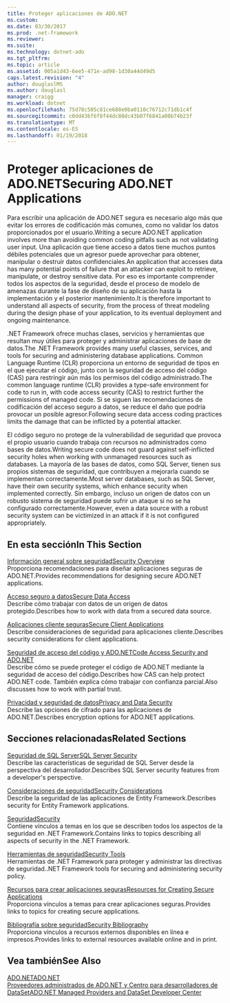 ```yaml
---
title: Proteger aplicaciones de ADO.NET
ms.custom: 
ms.date: 03/30/2017
ms.prod: .net-framework
ms.reviewer: 
ms.suite: 
ms.technology: dotnet-ado
ms.tgt_pltfrm: 
ms.topic: article
ms.assetid: 005a1d43-6ee5-471e-ad98-1d30a44d49d5
caps.latest.revision: "4"
author: douglaslMS
ms.author: douglasl
manager: craigg
ms.workload: dotnet
ms.openlocfilehash: 75d78c505c81ce688e0ba0110c76712c71db1c4f
ms.sourcegitcommit: c0dd436f6f8f44dc80dc43b07f6841a00b74b23f
ms.translationtype: MT
ms.contentlocale: es-ES
ms.lasthandoff: 01/19/2018
---
```

# <a name="securing-adonet-applications"></a><span data-ttu-id="a8e6b-102">Proteger aplicaciones de ADO.NET</span><span class="sxs-lookup"><span data-stu-id="a8e6b-102">Securing ADO.NET Applications</span></span>
<span data-ttu-id="a8e6b-103">Para escribir una aplicación de ADO.NET segura es necesario algo más que evitar los errores de codificación más comunes, como no validar los datos proporcionados por el usuario.</span><span class="sxs-lookup"><span data-stu-id="a8e6b-103">Writing a secure ADO.NET application involves more than avoiding common coding pitfalls such as not validating user input.</span></span> <span data-ttu-id="a8e6b-104">Una aplicación que tiene acceso a datos tiene muchos puntos débiles potenciales que un agresor puede aprovechar para obtener, manipular o destruir datos confidenciales.</span><span class="sxs-lookup"><span data-stu-id="a8e6b-104">An application that accesses data has many potential points of failure that an attacker can exploit to retrieve, manipulate, or destroy sensitive data.</span></span> <span data-ttu-id="a8e6b-105">Por eso es importante comprender todos los aspectos de la seguridad, desde el proceso de modelo de amenazas durante la fase de diseño de su aplicación hasta la implementación y el posterior mantenimiento.</span><span class="sxs-lookup"><span data-stu-id="a8e6b-105">It is therefore important to understand all aspects of security, from the process of threat modeling during the design phase of your application, to its eventual deployment and ongoing maintenance.</span></span>  
  
 <span data-ttu-id="a8e6b-106">.NET Framework ofrece muchas clases, servicios y herramientas que resultan muy útiles para proteger y administrar aplicaciones de base de datos.</span><span class="sxs-lookup"><span data-stu-id="a8e6b-106">The .NET Framework provides many useful classes, services, and tools for securing and administering database applications.</span></span> <span data-ttu-id="a8e6b-107">Common Language Runtime (CLR) proporciona un entorno de seguridad de tipos en el que ejecutar el código, junto con la seguridad de acceso del código (CAS) para restringir aún más los permisos del código administrado.</span><span class="sxs-lookup"><span data-stu-id="a8e6b-107">The common language runtime (CLR) provides a type-safe environment for code to run in, with code access security (CAS) to restrict further the permissions of managed code.</span></span> <span data-ttu-id="a8e6b-108">Si se siguen las recomendaciones de codificación del acceso seguro a datos, se reduce el daño que podría provocar un posible agresor.</span><span class="sxs-lookup"><span data-stu-id="a8e6b-108">Following secure data access coding practices limits the damage that can be inflicted by a potential attacker.</span></span>  
  
 <span data-ttu-id="a8e6b-109">El código seguro no protege de la vulnerabilidad de seguridad que provoca el propio usuario cuando trabaja con recursos no administrados como bases de datos.</span><span class="sxs-lookup"><span data-stu-id="a8e6b-109">Writing secure code does not guard against self-inflicted security holes when working with unmanaged resources such as databases.</span></span> <span data-ttu-id="a8e6b-110">La mayoría de las bases de datos, como SQL Server, tienen sus propios sistemas de seguridad, que contribuyen a mejorarla cuando se implementan correctamente.</span><span class="sxs-lookup"><span data-stu-id="a8e6b-110">Most server databases, such as SQL Server, have their own security systems, which enhance security when implemented correctly.</span></span> <span data-ttu-id="a8e6b-111">Sin embargo, incluso un origen de datos con un robusto sistema de seguridad puede sufrir un ataque si no se ha configurado correctamente.</span><span class="sxs-lookup"><span data-stu-id="a8e6b-111">However, even a data source with a robust security system can be victimized in an attack if it is not configured appropriately.</span></span>  
  
## <a name="in-this-section"></a><span data-ttu-id="a8e6b-112">En esta sección</span><span class="sxs-lookup"><span data-stu-id="a8e6b-112">In This Section</span></span>  
 [<span data-ttu-id="a8e6b-113">Información general sobre seguridad</span><span class="sxs-lookup"><span data-stu-id="a8e6b-113">Security Overview</span></span>](../../../../docs/framework/data/adonet/security-overview.md)  
 <span data-ttu-id="a8e6b-114">Proporciona recomendaciones para diseñar aplicaciones seguras de ADO.NET.</span><span class="sxs-lookup"><span data-stu-id="a8e6b-114">Provides recommendations for designing secure ADO.NET applications.</span></span>  
  
 [<span data-ttu-id="a8e6b-115">Acceso seguro a datos</span><span class="sxs-lookup"><span data-stu-id="a8e6b-115">Secure Data Access</span></span>](../../../../docs/framework/data/adonet/secure-data-access.md)  
 <span data-ttu-id="a8e6b-116">Describe cómo trabajar con datos de un origen de datos protegido.</span><span class="sxs-lookup"><span data-stu-id="a8e6b-116">Describes how to work with data from a secured data source.</span></span>  
  
 [<span data-ttu-id="a8e6b-117">Aplicaciones cliente seguras</span><span class="sxs-lookup"><span data-stu-id="a8e6b-117">Secure Client Applications</span></span>](../../../../docs/framework/data/adonet/secure-client-applications.md)  
 <span data-ttu-id="a8e6b-118">Describe consideraciones de seguridad para aplicaciones cliente.</span><span class="sxs-lookup"><span data-stu-id="a8e6b-118">Describes security considerations for client applications.</span></span>  
  
 [<span data-ttu-id="a8e6b-119">Seguridad de acceso del código y ADO.NET</span><span class="sxs-lookup"><span data-stu-id="a8e6b-119">Code Access Security and ADO.NET</span></span>](../../../../docs/framework/data/adonet/code-access-security.md)  
 <span data-ttu-id="a8e6b-120">Describe cómo se puede proteger el código de ADO.NET mediante la seguridad de acceso del código.</span><span class="sxs-lookup"><span data-stu-id="a8e6b-120">Describes how CAS can help protect ADO.NET code.</span></span> <span data-ttu-id="a8e6b-121">También explica cómo trabajar con confianza parcial.</span><span class="sxs-lookup"><span data-stu-id="a8e6b-121">Also discusses how to work with partial trust.</span></span>  
  
 [<span data-ttu-id="a8e6b-122">Privacidad y seguridad de datos</span><span class="sxs-lookup"><span data-stu-id="a8e6b-122">Privacy and Data Security</span></span>](../../../../docs/framework/data/adonet/privacy-and-data-security.md)  
 <span data-ttu-id="a8e6b-123">Describe las opciones de cifrado para las aplicaciones de ADO.NET.</span><span class="sxs-lookup"><span data-stu-id="a8e6b-123">Describes encryption options for ADO.NET applications.</span></span>  
  
## <a name="related-sections"></a><span data-ttu-id="a8e6b-124">Secciones relacionadas</span><span class="sxs-lookup"><span data-stu-id="a8e6b-124">Related Sections</span></span>  
 [<span data-ttu-id="a8e6b-125">Seguridad de SQL Server</span><span class="sxs-lookup"><span data-stu-id="a8e6b-125">SQL Server Security</span></span>](../../../../docs/framework/data/adonet/sql/sql-server-security.md)  
 <span data-ttu-id="a8e6b-126">Describe las características de seguridad de SQL Server desde la perspectiva del desarrollador.</span><span class="sxs-lookup"><span data-stu-id="a8e6b-126">Describes SQL Server security features from a developer's perspective.</span></span>  
  
 [<span data-ttu-id="a8e6b-127">Consideraciones de seguridad</span><span class="sxs-lookup"><span data-stu-id="a8e6b-127">Security Considerations</span></span>](../../../../docs/framework/data/adonet/ef/security-considerations.md)  
 <span data-ttu-id="a8e6b-128">Describe la seguridad de las aplicaciones de Entity Framework.</span><span class="sxs-lookup"><span data-stu-id="a8e6b-128">Describes security for Entity Framework applications.</span></span>  
  
 [<span data-ttu-id="a8e6b-129">Seguridad</span><span class="sxs-lookup"><span data-stu-id="a8e6b-129">Security</span></span>](../../../../docs/standard/security/index.md)  
 <span data-ttu-id="a8e6b-130">Contiene vínculos a temas en los que se describen todos los aspectos de la seguridad en .NET Framework.</span><span class="sxs-lookup"><span data-stu-id="a8e6b-130">Contains links to topics describing all aspects of security in the .NET Framework.</span></span>  
  
 [<span data-ttu-id="a8e6b-131">Herramientas de seguridad</span><span class="sxs-lookup"><span data-stu-id="a8e6b-131">Security Tools</span></span>](http://msdn.microsoft.com/library/2a3eb98a-2de6-4fba-b41c-01a74d354c11)  
 <span data-ttu-id="a8e6b-132">Herramientas de .NET Framework para proteger y administrar las directivas de seguridad.</span><span class="sxs-lookup"><span data-stu-id="a8e6b-132">.NET Framework tools for securing and administering security policy.</span></span>  
  
 [<span data-ttu-id="a8e6b-133">Recursos para crear aplicaciones seguras</span><span class="sxs-lookup"><span data-stu-id="a8e6b-133">Resources for Creating Secure Applications</span></span>](http://msdn.microsoft.com/library/0ebf5f69-76f2-498a-a2df-83cf3443e132)  
 <span data-ttu-id="a8e6b-134">Proporciona vínculos a temas para crear aplicaciones seguras.</span><span class="sxs-lookup"><span data-stu-id="a8e6b-134">Provides links to topics for creating secure applications.</span></span>  
  
 [<span data-ttu-id="a8e6b-135">Bibliografía sobre seguridad</span><span class="sxs-lookup"><span data-stu-id="a8e6b-135">Security Bibliography</span></span>](/visualstudio/ide/security-bibliography)  
 <span data-ttu-id="a8e6b-136">Proporciona vínculos a recursos externos disponibles en línea e impresos.</span><span class="sxs-lookup"><span data-stu-id="a8e6b-136">Provides links to external resources available online and in print.</span></span>  
  
## <a name="see-also"></a><span data-ttu-id="a8e6b-137">Vea también</span><span class="sxs-lookup"><span data-stu-id="a8e6b-137">See Also</span></span>  
 [<span data-ttu-id="a8e6b-138">ADO.NET</span><span class="sxs-lookup"><span data-stu-id="a8e6b-138">ADO.NET</span></span>](../../../../docs/framework/data/adonet/index.md)  
 [<span data-ttu-id="a8e6b-139">Proveedores administrados de ADO.NET y Centro para desarrolladores de DataSet</span><span class="sxs-lookup"><span data-stu-id="a8e6b-139">ADO.NET Managed Providers and DataSet Developer Center</span></span>](http://go.microsoft.com/fwlink/?LinkId=217917)
